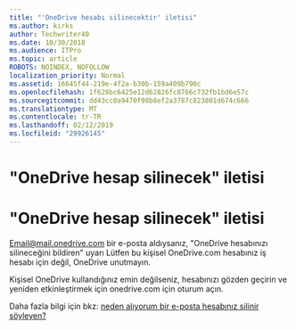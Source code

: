 ```yaml
---
title: "'OneDrive hesabı silinecektir' iletisi"
ms.author: kirks
author: Techwriter40
ms.date: 10/30/2018
ms.audience: ITPro
ms.topic: article
ROBOTS: NOINDEX, NOFOLLOW
localization_priority: Normal
ms.assetid: 16645f44-219e-4f2a-b30b-159a409b790c
ms.openlocfilehash: 1f628bc6425e12d62826fc8766c732fb1bd6e57c
ms.sourcegitcommit: dd43cc0a9470f98b8ef2a3787c823801d674c666
ms.translationtype: MT
ms.contentlocale: tr-TR
ms.lasthandoff: 02/12/2019
ms.locfileid: "29926145"
---
```

# <a name="onedrive-account-will-be-deleted-message"></a>"OneDrive hesap silinecek" iletisi

# <a name="onedrive-account-will-be-deleted-message"></a>"OneDrive hesap silinecek" iletisi

Email@mail.onedrive.com bir e-posta aldıysanız, "OneDrive hesabınızı silineceğini bildiren" uyarı Lütfen bu kişisel OneDrive.com hesabınız iş hesabı için değil, OneDrive unutmayın. 
  
Kişisel OneDrive kullandığınız emin değilseniz, hesabınızı gözden geçirin ve yeniden etkinleştirmek için onedrive.com için oturum açın.
  
Daha fazla bilgi için bkz: [neden alıyorum bir e-posta hesabınız silinir söyleyen?](https://go.microsoft.com/fwlink/?linkid=2036151&amp;clcid=0x409)
  

